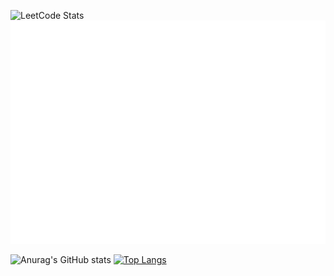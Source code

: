 ![LeetCode Stats](https://leetcard.jacoblin.cool/Khaled_Ghonem_2002?theme=dark&font=Noto%20Sans%20Telugu&ext=heatmap) 
![](https://raw.githubusercontent.com/KhaledGhonem724/cf-stats/main/output/light_card.svg)


![Anurag's GitHub stats](https://github-readme-stats.vercel.app/api?username=KhaledGhonem724&theme=algolia&card_width=500&hide_title=true&show=prs_merged&show_icons=true&icon_color=27d4f1&ring_color=27d4f1)
[![Top Langs](https://github-readme-stats.vercel.app/api/top-langs/?username=KhaledGhonem724&theme=algolia&langs_count=8&layout=compact&card_width=200&title_color=27d4f1)](https://github.com/anuraghazra/github-readme-stats)
